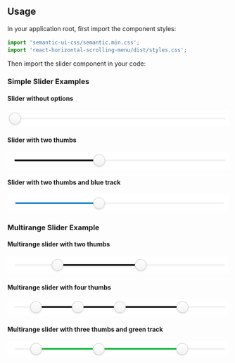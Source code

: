## Usage

In your application root, first import the component styles:

```jsx
import 'semantic-ui-css/semantic.min.css';
import 'react-horizontal-scrolling-menu/dist/styles.css';
```

Then import the slider component in your code:

<? @source {jsx} example.jsx ?>

### Simple Slider Examples

#### Slider without options

![Example image of simple slider without options](/docs/example-simple-1.png)

<? @source {jsx} example-simple-1.jsx ?>

#### Slider with two thumbs

![Example image of simple slider with two thumbs](/docs/example-simple-2.png)

<? @source {jsx} example-simple-2.jsx ?>

#### Slider with two thumbs and blue track

![Example image of simple slider with two thumbs and blue track](/docs/example-simple-3.png)

<? @source {jsx} example-simple-3.jsx ?>

### Multirange Slider Example

#### Multirange slider with two thumbs

![Example image of multirange slider with two thumbs](/docs/example-multi-1.png)

<? @source {jsx} example-multi-1.jsx ?>

#### Multirange slider with four thumbs

![Example image of multirange slider with four thumbs](/docs/example-multi-2.png)

<? @source {jsx} example-multi-2.jsx ?>

#### Multirange slider with three thumbs and green track

![Example image of multirange slider with three thumbs and green track](/docs/example-multi-3.png)

<? @source {jsx} example-multi-3.jsx ?>

